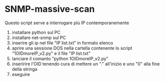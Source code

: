# SNMP-massive-scan
Questo script serve a interrogare più IP contemporanemente
1) installare python sul PC
2) installare net-snmp sul PC
3) inserire gli ip nel file "IP list.txt" in formato elenco
4) aprire una sessione DOS nella cartella contenente lo script "1OIDmoreIP_v2.py" e il file "IP list.txt"
5) lanciare il comanto "python 1OIDmoreIP_v2.py"
6) inseririre l'OID tenendo cura di mettere un "." all'inizio e uno "0" alla fine della stringa
7) eseguire
